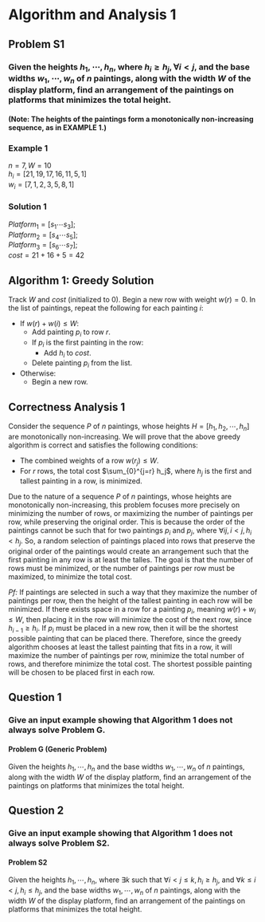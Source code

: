 # Algorithm and Analysis 1

## Problem S1 
### Given the heights $h_1, \cdots, h_n$, where $h_i \geq h_j, \forall i < j$, and the base widths $w_1, \cdots, w_n$ of $n$ paintings, along with the width $W$ of the display platform, find an arrangement of the paintings on platforms that minimizes the total height.
#### (Note: The heights of the paintings form a monotonically non-increasing sequence, as in EXAMPLE 1.)

### Example 1
$n = 7, W = 10$\
$h_i = [21, 19, 17, 16, 11, 5, 1]$\
$w_i = [7, 1, 2, 3, 5, 8, 1]$

### Solution 1
$Platform_1 = [s_1 \cdots s_3];$\
$Platform_2 = [s_4 \cdots s_5];$\
$Platform_3 = [s_6 \cdots s_7];$\
$cost = 21 + 16 + 5 = 42$

## Algorithm 1: Greedy Solution
Track $W$ and $cost$ (initialized to $0$). Begin a new row with weight $w(r) = 0$. In the list of paintings, repeat the following for each painting $i$: 
- If $w(r) + w(i) \leq W$:
    - Add painting $p_i$ to row $r$.
    - If $p_i$ is the first painting in the row:
        - Add $h_i$ to $cost$. 
    - Delete painting $p_i$ from the list.
- Otherwise:
    - Begin a new row.

## Correctness Analysis 1
Consider the sequence $P$ of $n$ paintings, whose heights $H = [h_1, h_2, \cdots, h_n]$ are monotonically non-increasing. We will prove that the above greedy algorithm is correct and satisfies the following conditions:
- The combined weights of a row $w(r_j) \leq W$.
- For $r$ rows, the total cost $\sum_{0}^{j=r} h_j$, where $h_j$ is the first and tallest painting in a row, is minimized.

Due to the nature of a sequence $P$ of $n$ paintings, whose heights are monotonically non-increasing, this problem focuses more precisely on minimizing the number of rows, or maximizing the number of paintings per row, while preserving the original order. This is because the order of the paintings cannot be such that for two paintings $p_i$ and $p_j$, where $\forall ij, i < j, h_i < h_j$. So, a random selection of paintings placed into rows that preserve the original order of the paintings would create an arrangement such that the first painting in any row is at least the talles. The goal is that the number of rows must be minimized, or the number of paintings per row must be maximized, to minimize the total cost. 

*Pf:* If paintings are selected in such a way that they maximize the number of paintings per row, then the height of the tallest painting in each row will be minimized. If there exists space in a row for a painting $p_i$, meaning $w(r) + w_i \leq W$, then placing it in the row will minimize the cost of the next row, since $h_{i-1} \geq h_i$. If $p_i$ must be placed in a new row, then it will be the shortest possible painting that can be placed there. Therefore, since the greedy algorithm chooses at least the tallest painting that fits in a row, it will maximize the number of paintings per row, minimize the total number of rows, and therefore minimize the total cost. The shortest possible painting will be chosen to be placed first in each row. 

## Question 1
### Give an input example showing that Algorithm 1 does not always solve Problem G. 

#### Problem G (Generic Problem)
Given the heights $h_1, \cdots, h_n$ and the base widths $w_1, \cdots, w_n$ of $n$ paintings, along with the width $W$ of the display platform, find an arrangement of the paintings on platforms that minimizes the total height. 

## Question 2 
### Give an input example showing that Algorithm 1 does not always solve Problem S2.

#### Problem S2
Given the heights $h_1, \cdots, h_n$, where $\exists k$ such that $\forall i < j \leq k, h_i \geq h_j$, and $\forall k \leq i < j, h_i \leq h_j$, and the base widths $w_1, \cdots, w_n$ of $n$ paintings, along with the width $W$ of the display platform, find an arrangement of the paintings on platforms that minimizes the total height.